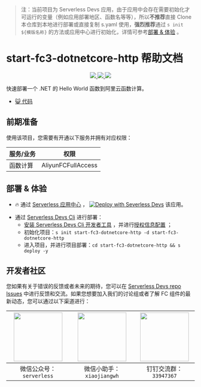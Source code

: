 > 注：当前项目为 Serverless Devs 应用，由于应用中会存在需要初始化才可运行的变量（例如应用部署地区、函数名等等），所以**不推荐**直接 Clone 本仓库到本地进行部署或直接复制 s.yaml 使用，**强烈推荐**通过 `s init ${模版名称}` 的方法或应用中心进行初始化，详情可参考[部署 & 体验](#部署--体验) 。

# start-fc3-dotnetcore-http 帮助文档

<p align="center" class="flex justify-center">
    <a href="https://www.serverless-devs.com" class="ml-1">
    <img src="http://editor.devsapp.cn/icon?package=start-fc3-dotnetcore-http&type=packageType">
  </a>
  <a href="http://www.devsapp.cn/details.html?name=start-fc3-dotnetcore-http" class="ml-1">
    <img src="http://editor.devsapp.cn/icon?package=start-fc3-dotnetcore-http&type=packageVersion">
  </a>
  <a href="http://www.devsapp.cn/details.html?name=start-fc3-dotnetcore-http" class="ml-1">
    <img src="http://editor.devsapp.cn/icon?package=start-fc3-dotnetcore-http&type=packageDownload">
  </a>
</p>

<description>

快速部署一个 .NET 的 Hello World 函数到阿里云函数计算。

</description>

<codeUrl>

- [:smiley_cat: 代码](https://github.com/devsapp/start-fc/tree/V3/fc-dotnetcore/src)

</codeUrl>
<preview>

</preview>

## 前期准备

使用该项目，您需要有开通以下服务并拥有对应权限：

<service>

| 服务/业务 | 权限               |
| --------- | ------------------ |
| 函数计算  | AliyunFCFullAccess |

</service>

<remark>

</remark>

<disclaimers>

</disclaimers>

## 部署 & 体验

<appcenter>

- :fire: 通过 [Serverless 应用中心](https://fcnext.console.aliyun.com/applications/create?template=start-fc3-dotnetcore-http) ，
  [![Deploy with Severless Devs](https://img.alicdn.com/imgextra/i1/O1CN01w5RFbX1v45s8TIXPz_!!6000000006118-55-tps-95-28.svg)](https://fcnext.console.aliyun.com/applications/create?template=start-fc3-dotnetcore-http) 该应用。

</appcenter>
<deploy>

- 通过 [Serverless Devs Cli](https://www.serverless-devs.com/serverless-devs/install) 进行部署：
  - [安装 Serverless Devs Cli 开发者工具](https://www.serverless-devs.com/serverless-devs/install) ，并进行[授权信息配置](https://docs.serverless-devs.com/fc/config) ；
  - 初始化项目：`s init start-fc3-dotnetcore-http -d start-fc3-dotnetcore-http`
  - 进入项目，并进行项目部署：`cd start-fc3-dotnetcore-http && s deploy -y`

</deploy>

<devgroup>

## 开发者社区

您如果有关于错误的反馈或者未来的期待，您可以在 [Serverless Devs repo Issues](https://github.com/serverless-devs/serverless-devs/issues) 中进行反馈和交流。如果您想要加入我们的讨论组或者了解 FC 组件的最新动态，您可以通过以下渠道进行：

<p align="center">

| <img src="https://serverless-article-picture.oss-cn-hangzhou.aliyuncs.com/1635407298906_20211028074819117230.png" width="130px" > | <img src="https://serverless-article-picture.oss-cn-hangzhou.aliyuncs.com/1635407044136_20211028074404326599.png" width="130px" > | <img src="https://serverless-article-picture.oss-cn-hangzhou.aliyuncs.com/1635407252200_20211028074732517533.png" width="130px" > |
| --------------------------------------------------------------------------------------------------------------------------------- | --------------------------------------------------------------------------------------------------------------------------------- | --------------------------------------------------------------------------------------------------------------------------------- |
| <center>微信公众号：`serverless`</center>                                                                                         | <center>微信小助手：`xiaojiangwh`</center>                                                                                        | <center>钉钉交流群：`33947367`</center>                                                                                           |

</p>
</devgroup>

<testEvent>
</testEvent>
